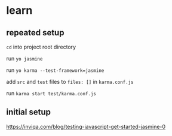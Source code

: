 # learn

## repeated setup

`cd` into project root directory

run `yo jasmine`

run `yo karma --test-framework=jasmine`

add `src` and `test` files to `files: []` in `karma.conf.js`

run `karma start test/karma.conf.js`

## initial setup

https://inviqa.com/blog/testing-javascript-get-started-jasmine-0
